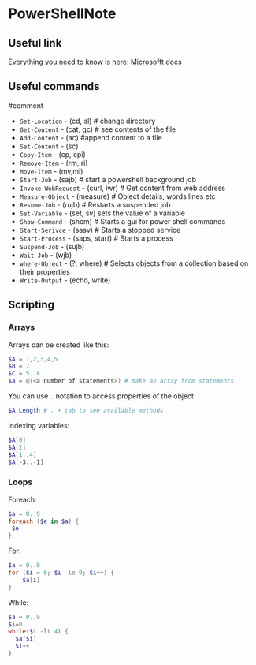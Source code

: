 # PowerShellNote

## Useful link
Everything you need to know is here: [Microsofft docs](https://learn.microsoft.com/en-us/powershell/module/microsoft.powershell.core/about/)

## Useful commands
<command> <alias> #comment
- `Set-Location`  - (cd, sl) # change directory
- `Get-Content`  - (cat, gc) # see contents of the file
- `Add-Content`  - (ac) #append content to a file
- `Set-Content`  - (sc)
- `Copy-Item`  - (cp, cpi) 
- `Remove-Item`  - (rm, ri)
- `Move-Item`  - (mv,mi)
- `Start-Job`  - (sajb) # start a powershell background job
- `Invoke-WebRequest`  - (curl, iwr) # Get content from web address
- `Measure-Object`  - (measure) # Object details, words lines etc
- `Resume-Job`  - (rujb) # Restarts a suspended job
- `Set-Variable`  - (set, sv) sets the value of a variable
- `Show-Command`  - (shcm) # Starts a gui for power shell commands
- `Start-Serivce`  - (sasv) # Starts a stopped service
- `Start-Process`  - (saps, start) # Starts a process
- `Suspend-Job`  - (sujb)
- `Wait-Job`  - (wjb)
- `where-Object`  - (?, where) # Selects objects from a collection based on their properties
- `Write-Output`  - (echo, write) 


## Scripting
### Arrays

Arrays can be created like this:
```powershell
$A = 1,2,3,4,5
$B = 7
$C = 5..8
$a = @(<a number of statements>) # make an array from statements
```

You can use `.` notation to access properties of the object
```powershell
$A.Length # . + tab to see available methods
```

Indexing variables:
```powershell
$A[0] 
$A[2] 
$A[1..4] 
$A[-3..-1] 
```

### Loops
Foreach:
```powershell
$a = 0..9
foreach ($e in $a) {
 $e
}
```

For:
```powershell
$a = 0..9
for ($i = 0; $i -le 9; $i++) {
    $a[i]
}

```

While:
```powershell
$a = 0..9
$i=0
while($i -lt 4) {
  $a[$i]
  $i++
}
```
